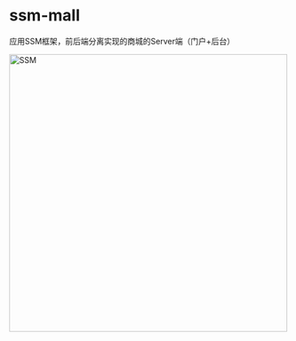# ssm-mall
应用SSM框架，前后端分离实现的商城的Server端（门户+后台）
<p><img width="500" src="https://timgsa.baidu.com/timg?image&quality=80&size=b9999_10000&sec=1576574315613&di=09217bc374a56f15f5d3538381a575e4&imgtype=0&src=http%3A%2F%2Fimage.bubuko.com%2Finfo%2F201811%2F20181103210022831950.png" alt="SSM"></p>